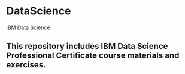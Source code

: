 # DataScience
IBM Data Science

## This repository includes IBM Data Science Professional Certificate course materials and exercises.
